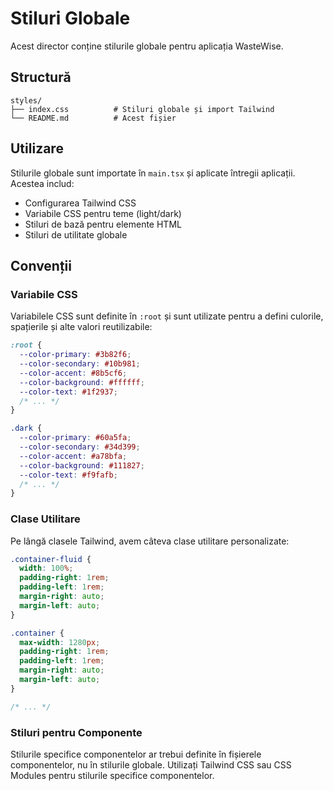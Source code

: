 # Stiluri Globale

Acest director conține stilurile globale pentru aplicația WasteWise.

## Structură

```
styles/
├── index.css          # Stiluri globale și import Tailwind
└── README.md          # Acest fișier
```

## Utilizare

Stilurile globale sunt importate în `main.tsx` și aplicate întregii aplicații. Acestea includ:

- Configurarea Tailwind CSS
- Variabile CSS pentru teme (light/dark)
- Stiluri de bază pentru elemente HTML
- Stiluri de utilitate globale

## Convenții

### Variabile CSS

Variabilele CSS sunt definite în `:root` și sunt utilizate pentru a defini culorile, spațierile și alte valori reutilizabile:

```css
:root {
  --color-primary: #3b82f6;
  --color-secondary: #10b981;
  --color-accent: #8b5cf6;
  --color-background: #ffffff;
  --color-text: #1f2937;
  /* ... */
}

.dark {
  --color-primary: #60a5fa;
  --color-secondary: #34d399;
  --color-accent: #a78bfa;
  --color-background: #111827;
  --color-text: #f9fafb;
  /* ... */
}
```

### Clase Utilitare

Pe lângă clasele Tailwind, avem câteva clase utilitare personalizate:

```css
.container-fluid {
  width: 100%;
  padding-right: 1rem;
  padding-left: 1rem;
  margin-right: auto;
  margin-left: auto;
}

.container {
  max-width: 1280px;
  padding-right: 1rem;
  padding-left: 1rem;
  margin-right: auto;
  margin-left: auto;
}

/* ... */
```

### Stiluri pentru Componente

Stilurile specifice componentelor ar trebui definite în fișierele componentelor, nu în stilurile globale. Utilizați Tailwind CSS sau CSS Modules pentru stilurile specifice componentelor.
